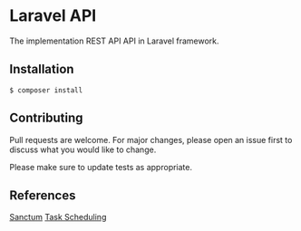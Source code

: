 # Laravel API

The implementation REST API API in Laravel framework.

## Installation

```console
$ composer install
```

## Contributing
Pull requests are welcome. For major changes, please open an issue first to discuss what you would like to change.

Please make sure to update tests as appropriate.

## References

[Sanctum](https://laravel.com/docs/8.x/sanctum)
[Task Scheduling](https://laravel.com/docs/8.x/scheduling)